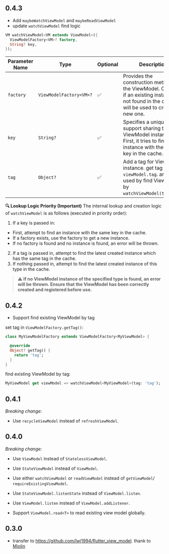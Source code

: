 ## 0.4.3

* Add `maybeWatchViewModel` and `maybeReadViewModel`
* update `watchViewModel` find logic

```dart
VM watchViewModel<VM extends ViewModel>({
  ViewModelFactory<VM>? factory,
  String? key,
});
```

| Parameter Name | Type                    | Optional | Description                                                                                                                                           |
|----------------|-------------------------|----------|-------------------------------------------------------------------------------------------------------------------------------------------------------|
| `factory`      | `ViewModelFactory<VM>?` | ✅        | Provides the construction method for the ViewModel. Optional; if an existing instance is not found in the cache, it will be used to create a new one. |
| `key`          | `String?`               | ✅        | Specifies a unique key to support sharing the same ViewModel instance. First, it tries to find an instance with the same key in the cache.            |
| `tag`          | `Object?`               | ✅        | Add a tag for ViewModel instance. get tag by `viewModel.tag`. and  it's used by find ViewModel by `watchViewModel(tag:tag)`.                          |

__🔍 Lookup Logic Priority (Important)__
The internal lookup and creation logic of `watchViewModel` is as follows (executed in priority
order):

1. If a key is passed in:

* First, attempt to find an instance with the same key in the cache.
* If a factory exists, use the factory to get a new instance.
* If no factory is found and no instance is found, an error will be thrown.

2. If a tag is passed in, attempt to find the latest created instance which has the same tag
   in the cache.
3. If nothing passed in, attempt to find the latest created instance of this type
   in the cache.

> __⚠️ If no ViewModel instance of the specified type is found, an error will be thrown. Ensure
that the ViewModel has been correctly created and registered before use.__

## 0.4.2

* Support find existing ViewModel by tag

set tag in `ViewModelFactory.getTag()`:

```dart
class MyViewModelFactory extends ViewModelFactory<MyViewModel> {

  @override
  Object? getTag() {
    return 'tag';
  }
}
```

find existing ViewModel by tag:

```dart
MyViewModel get viewModel => watchViewModel<MyViewModel>(tag: 'tag');
```

## 0.4.1

_Breaking change:_

* Use `recycleViewModel` instead of `refreshViewModel`.

## 0.4.0

_Breaking change:_

* Use `ViewModel` instead of `StatelessViewModel`.
* Use `StateViewModel` instead of `ViewModel`.
* Use either `watchViewModel` or `readViewModel` instead of `getViewModel`/
  `requireExistingViewModel`.
* Use `StateViewModel.listenState` instead of `ViewModel.listen`.
* Use `ViewModel.listen` instead of `ViewModel.addListener`.

* Support `ViewModel.read<T>` to read existing view model globally.

## 0.3.0

* transfer to https://github.com/lwj1994/flutter_view_model. thank
  to [Miolin](https://github.com/Miolin)


